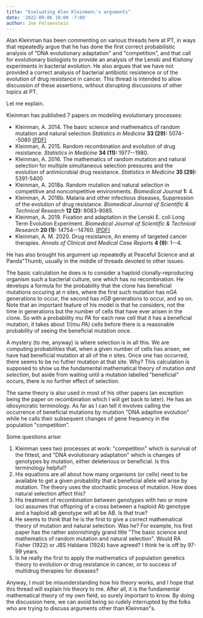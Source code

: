 ```yaml
---
title: "Evaluating Alan Kleinman\'s arguments"
date: '2022-09-06 18:00 -7:00'
author: Joe Felsenstein
---
```


Alan Kleinman has been commenting on various threads here at PT, in ways that repeatedly argue that he has done
the first correct probabilistic analysis of "DNA evolutionary adaptation" and "competition", and that call for
evolutionary biologists to provide an analysis of the Lenski and Kishony experiments in bacterial evolution.  He
also argues that we have not provided a correct analysis of bacterial antibiotic resistence or of the evolution
of drug resistance in cancer.  This thread is intended to allow discussion of these assertions, without disrupting discussions of other topics at PT.

Let me explain.
<!--more-->

Kleinman has published 7 papers on modeling evolutionary processes:

* Kleinman, A.  2014.  The basic science and mathematics of random mutation and natural
 selection <em>Statistics in Medicine</em> <strong>33 (29):</strong> 5074--5080 [(PDF)](https://onlinelibrary.wiley.com/doi/pdf/10.1002/sim.6307)
* Kleinman, A. 2015.  Random recombination and evolution of drug resistance. <em>Statistics in Medicine</em> <strong>34 (11):</strong> 1977--1980.
* Kleinman, A.  2016.  The mathematics of random mutation and natural selection for multiple simultaneous selection
 pressures and the evolution of antimicrobial drug resistance. <em>Statistics in Medicine</em> <strong>35 (29):</strong> 5391-5400
* Kleinman, A. 2018a.  Random mutation and natural selection in competitive and 
noncompetitive environments.  <em>Biomedical Journal</em> <strong>1:</strong> 4.
* Kleinman, A. 2018b. Malaria and other infectious diseases, Suppression of the evolution
 of drug resistance. <em>Biomedical Journal of Scientific &amp; Technical Research</em>
<strong>12 (2):</strong> 9083-9085.
* Kleinman, A. 2019. Fixation and adaptation in the Lenski E. coli Long Term Evolution Experiment. <em>Biomedical Journal of Scientific & Technical Research</em> <strong>20 (1):</strong> 14754--14760. [(PDF)](https://www.researchgate.net/profile/Alan-Kleinman/publication/335243441_Fixation_and_Adaptation_in_the_Lenski_E_coli_Long_Term_Evolution_Experiment/links/5d5ae99d4585152102521f7f/Fixation-and-Adaptation-in-the-Lenski-E-coli-Long-Term-Evolution-Experiment.pdf)
* Kleinman, A. M. 2020.  Drug resistance, An enemy of targeted cancer therapies. <em>Annals of Clinical and Medical Case Reports</em> <strong>4 (9):</strong> 1--4.

He has also brought his argument up repeatedly at Peaceful Science and at 
Panda&quot;Thumb,
usually in the middle of threads devoted to other issues.

The basic calculation he does is to consider a haploid clonally-reproducing organism such
a bacterial culture, one which has no recombination.  He develops a formula for the
probability that the clone has beneficial mutations occuring at *n* sites, where the
first such mutation has *nGA* generations to occur, the second has *nGB* generations to
occur, and so on.  Note that an important feature of his model is that he considers,
not the time in generations but the number of cells that have ever arisen in the clone.
So with a probability *mu PA* for each new cell that
it has a beneficial mutation, it takes about *1/(mu PA)* cells before there is a
reasonable probability of seeing the beneficial mutation once.

A mystery (to me, anyway) is where selection is in all this.  We are computing
probabilities that, when a given number of cells has arisen, we have had
beneficial mutation at all of the *n* sites.  Once one has occurred, there seems to
be no futher mutation at that site.  Why?   This calculation is supposed to show
us the fundamental mathematical theory of mutation *and selection*, but aside from
waiting until a mutation labelled "beneficial" occurs, there is no further
effect of selection.

The same theory is also used in most of his other papers (an exception being the paper
on recombination which I will get back to later).  He has an idiosyncratic terminology.
As far as I can tell it involves calling the occurrence of beneficial mutations by
mutation "DNA adaptive evolution" while he calls their subsequent changes of gene
frequency in the population "competition".

Some questions arise:

1. Kleinman sees two processes at work: "competition" which is survival of the fittest, and "DNA evolutionary adaptation" which is
changes of genotypes by mutation, either deleterious or beneficial.  Is this terminology helpful?
2.  His equations are all about how many organisms (or cells) need to be available to get a given probability that a beneficial
allele will arise by mutation.  The theory uses the stochastic process of mutation. How does natural selection affect
this?
3. His treatment of recombination between genotypes with two or more loci assumes that offspring of a cross between a haploid
Ab genotype and a haploid  aB  genotype will all be  AB.  Is that true?
4. He seems to think that he is the first to give a correct mathematical theory of
mutation and natural selection.  Was he?  For example, his first paper has the
rather astonishingly grand title "The basic science and mathematics of random mutation and
natural selection". Would RA Fisher
(1922) or JBS Haldane (1924) have agreed?  I think he is off by 97-99 years.
5. Is he really the first to apply the mathematics of population genetics theory to evolution or drug resistance in cancer, or to
success of multidrug therapies for diseases?


Anyway, I must be misunderstanding how his theory works, and I hope that this thread will explain his theory to me.
After all, it is the fundamental mathematical theory of my own field, so surely important to know.
By doing the discussion here, we can avoid being so rudely interrupted by the folks who are trying to discuss arguments
other than Kleinman&quot;s.
